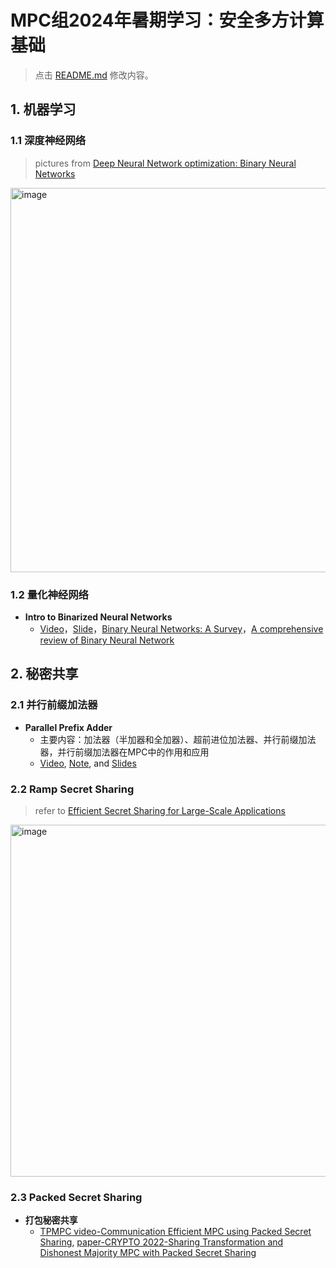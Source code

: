 # MPC组2024年暑期学习：安全多方计算基础

> 点击 [README.md](https://github.com/Stu-Yang/HITSZ-SecurityGroup-MPC/edit/main/mpc/mpc-school/mpc-summer-2024/README.md) 修改内容。

## 1. 机器学习

### 1.1 深度神经网络

> pictures from [Deep Neural Network optimization: Binary Neural Networks](https://slideplayer.com/slide/17585887/)
<img width="615" alt="image" src="https://github.com/user-attachments/assets/d7daa063-60f2-4eea-8ff3-b57a26e1c595">




### 1.2 量化神经网络

+ **Intro to Binarized Neural Networks**
  + [Video](https://www.youtube.com/watch?v=d9AeVyRzU5Q)，[Slide](https://slideplayer.com/slide/17585887/)，[Binary Neural Networks: A Survey](https://arxiv.org/abs/2004.03333)，[A comprehensive review of Binary Neural Network](https://arxiv.org/abs/2110.06804)


## 2. 秘密共享


### 2.1 并行前缀加法器
+ **Parallel Prefix Adder**
  + 主要内容：加法器（半加器和全加器）、超前进位加法器、并行前缀加法器，并行前缀加法器在MPC中的作用和应用
  + [Video](https://www.bilibili.com/video/BV1KA4y1Z74V/?spm_id_from=333.999.0.0&vd_source=45400e58cd0ed58d7605745553c0f81e), [Note](https://zhuanlan.zhihu.com/p/476627132), and [Slides](https://users.encs.concordia.ca/~asim/COEN_6501/Lecture_Notes/Parallel%20prefix%20adders%20presentation.pdf)

### 2.2 Ramp Secret Sharing
> refer to [Efficient Secret Sharing for Large-Scale Applications](https://eprint.iacr.org/2024/1045.pdf)
<img width="563" alt="image" src="https://github.com/user-attachments/assets/85774df9-869e-4143-a13e-b42fdd1a4d49">


### 2.3 Packed Secret Sharing

+ **打包秘密共享**
  + [TPMPC video-Communication Efficient MPC using Packed Secret Sharing](https://www.youtube.com/watch?v=xoxUbz-_S4w), [paper-CRYPTO 2022-Sharing Transformation and Dishonest Majority MPC with Packed Secret Sharing](https://eprint.iacr.org/2022/831)



